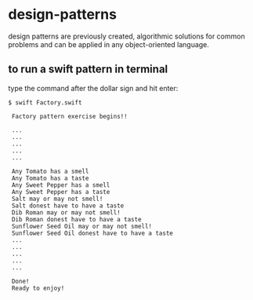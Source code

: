 # design-patterns
design patterns are previously created, algorithmic solutions for common problems and can be applied in any object-oriented language.

to run a swift pattern in terminal
-----------------------------------

type the command after the dollar sign and hit enter:

```
$ swift Factory.swift

 Factory pattern exercise begins!!

 ... 
 ... 
 ...  
 ...  
 ... 

 Any Tomato has a smell
 Any Tomato has a taste
 Any Sweet Pepper has a smell
 Any Sweet Pepper has a taste
 Salt may or may not smell!
 Salt donest have to have a taste
 Dib Roman may or may not smell!
 Dib Roman donest have to have a taste
 Sunflower Seed Oil may or may not smell!
 Sunflower Seed Oil donest have to have a taste
 ... 
 ... 
 ...  
 ...  
 ... 

 Done!
 Ready to enjoy! 
 

```